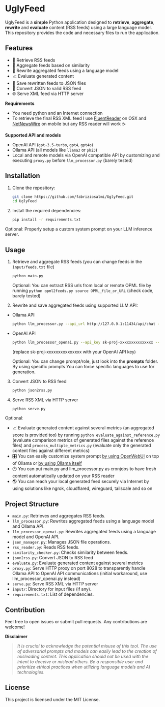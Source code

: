 # UglyFeed

UglyFeed is a **simple** Python application designed to **retrieve**, **aggregate**, **rewrite** and **evaluate** content (RSS feeds) using a large language model. This repository provides the code and necessary files to run the application.

## Features

- 📡 Retrieve RSS feeds
- 🧮 Aggregate feeds based on similarity
- 🤖 Rewrite aggregated feeds using a language model
- 📈 Evaluate generated content
- 💾 Save rewritten feeds to JSON files
- 🔁 Convert JSON to valid RSS feed
- 🌐 Serve XML feed via HTTP server

**Requirements**

- You need python and an Internet connection 
- To retrieve the final RSS XML feed I use [FluentReader](https://github.com/yang991178/fluent-reader) on OSX and [NetNewsWire](https://netnewswire.com/) on mobile but any RSS reader will work ☕️

**Supported API and models**

- OpenAI API (`gpt-3.5-turbo`, `gpt4`, `gpt4o`)
- Ollama API (all models like `llama3` or `phi3`)
- Local and remote models via OpenAI compatible API by customizing and executing `proxy.py` before `llm_processor.py` (barely tested)

## Installation

1. Clone the repository:
    ```sh
    git clone https://github.com/fabriziosalmi/UglyFeed.git
    cd UglyFeed
    ```

2. Install the required dependencies:
    ```sh
    pip install -r requirements.txt
    ```
Optional: 
Properly setup a custom system prompt on your LLM inference server.
   
## Usage

1. Retrieve and aggregate RSS feeds (you can change feeds in the `input/feeds.txt` file)
    ```sh
    python main.py
    ```

   Optional: You can extract RSS urls from local or remote OPML file by running `python opml2feeds.py source OPML_file_or_URL` (check code, barely tested)

2. Rewrite and save aggregated feeds using supported LLM API:

 - Ollama API
    ```sh
    python llm_processor.py --api_url http://127.0.0.1:11434/api/chat --model llama3
    ```
 - OpenAI API
    ```sh
    python llm_processor_openai.py --api_key sk-proj-xxxxxxxxxxxxxxx --model gpt-3.5-turbo
    ```

   (replace sk-proj-xxxxxxxxxxxxxxx with your OpenAI API key)
   
    Optional: You can change prompt/role, just look into the **prompts** folder. By using specific prompts You can force specific languages to use for generation.
   
3. Convert JSON to RSS feed
    ```sh
    python json2rss.py
    ```
    
4. Serve RSS XML via HTTP server
    ```sh
    python serve.py
    ```

Optional:
- 📈 Evaluate generated content against several metrics (an aggregated score is provided too) by running `python evaluate_against_reference.py` (evaluate comparison metrics of generated files against the reference files) and `process_multiple_metrics.py` (evaluate only the generated content files against different metrics)
- 🎛️ You can easily customize system prompt [by using OpenWebUI](https://github.com/open-webui/open-webui) on top of Ollama or [by using Ollama itself](https://github.com/ollama/ollama/blob/main/docs/modelfile.md)
- 🕒 You can put main.py and llm_processor.py as cronjobs to have fresh content automatically updated on your RSS reader
- 🌎 You can reach your local generated feed securely via Internet by using solutions like ngrok, cloudflared, wireguard, tailscale and so on


## Project Structure

- `main.py`: Retrieves and aggregates RSS feeds.
- `llm_processor.py`: Rewrites aggregated feeds using a language model and Ollama API.
- `llm_processor_openai.py`: Rewrites aggregated feeds using a language model and OpenAI API.
- `json_manager.py`: Manages JSON file operations.
- `rss_reader.py`: Reads RSS feeds.
- `similarity_checker.py`: Checks similarity between feeds.
- `json2rss.py`: Convert JSON to RSS feed
- `evaluate.py`: Evaluate generated content against several metrics
- `proxy.py`: Serve HTTP proxy on port 8028 to transparently handle Ollama API to OpenAI API communications (initial workaround, use llm_processor_openai.py instead)
- `serve.py`: Serve RSS XML via HTTP server
- `input/`: Directory for input files (if any).
- `requirements.txt`: List of dependencies.

## Contribution

Feel free to open issues or submit pull requests. Any contributions are welcome!

**Disclaimer**

> _It is crucial to acknowledge the potential misuse of this tool. The use of adversarial prompts and models can easily lead to the creation of misleading content. This application should not be used with the intent to deceive or mislead others. Be a responsible user and prioritize ethical practices when utilizing language models and AI technologies._

## License

This project is licensed under the MIT License.
